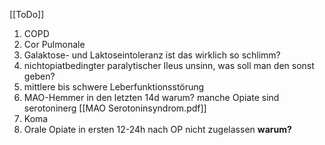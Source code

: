 [[ToDo]] 
1. COPD
2. Cor Pulmonale
3. Galaktose- und Laktoseintoleranz ist das wirklich so schlimm?
4. nichtopiatbedingter paralytischer Ileus unsinn, was soll man den sonst geben?
5. mittlere bis schwere Leberfunktionsstörung
6. MAO-Hemmer in den letzten 14d warum? manche Opiate sind serotoninerg [[MAO Serotoninsyndrom.pdf]]
7. Koma
8. Orale Opiate in ersten 12-24h nach OP nicht zugelassen **warum?**